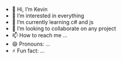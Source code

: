 - 👋 Hi, I’m Kevin
- 👀 I’m interested in everything
- 🌱 I’m currently learning c# and js
- 💞️ I’m looking to collaborate on any project
- 📫 How to reach me ...
- 😄 Pronouns: ...
- ⚡ Fun fact: ...

<!---
Kev1nKnight/Kev1nKnight is a ✨ special ✨ repository because its `README.md` (this file) appears on your GitHub profile.
You can click the Preview link to take a look at your changes.
--->

